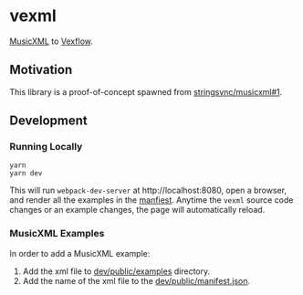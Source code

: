 # vexml

[MusicXML](https://www.w3.org/2021/06/musicxml40/) to [Vexflow](https://www.vexflow.com/).

## Motivation

This library is a proof-of-concept spawned from [stringsync/musicxml#1](https://github.com/stringsync/musicxml/issues/1).

## Development

### Running Locally

```
yarn
yarn dev
```

This will run `webpack-dev-server` at http://localhost:8080, open a browser, and render all the examples in the [manfiest](dev/public/manifest.json). Anytime the `vexml` source code changes or an example changes, the page will automatically reload.

### MusicXML Examples

In order to add a MusicXML example:

1. Add the xml file to [dev/public/examples](dev/public/examples) directory.
2. Add the name of the xml file to the [dev/public/manifest.json](dev/public/manifest.json).
